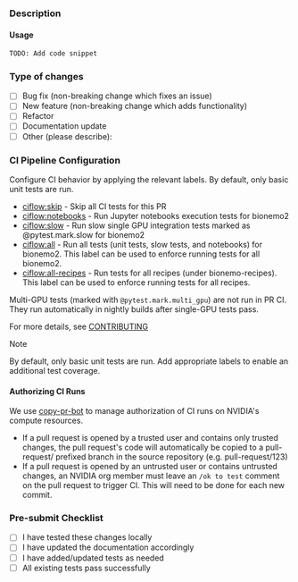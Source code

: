 ### Description

<!-- Provide a detailed description of the changes in this PR -->

#### Usage

<!--- How does a user interact with the changed code -->

```python
TODO: Add code snippet
```

### Type of changes

<!-- Mark the relevant option with an [x] -->

- [ ] Bug fix (non-breaking change which fixes an issue)
- [ ] New feature (non-breaking change which adds functionality)
- [ ] Refactor
- [ ] Documentation update
- [ ] Other (please describe):

### CI Pipeline Configuration

Configure CI behavior by applying the relevant labels. By default, only basic unit tests are run.

- [ciflow:skip](https://github.com/NVIDIA/bionemo-framework/blob/main/docs/docs/main/contributing/contributing.md#ciflow:skip) - Skip all CI tests for this PR
- [ciflow:notebooks](https://github.com/NVIDIA/bionemo-framework/blob/main/docs/docs/main/contributing/contributing.md#ciflow:notebooks) - Run Jupyter notebooks execution tests for bionemo2
- [ciflow:slow](https://github.com/NVIDIA/bionemo-framework/blob/main/docs/docs/main/contributing/contributing.md#ciflow:slow) - Run slow single GPU integration tests marked as @pytest.mark.slow for bionemo2
- [ciflow:all](https://github.com/NVIDIA/bionemo-framework/blob/main/docs/docs/main/contributing/contributing.md#ciflow:all) - Run all tests (unit tests, slow tests, and notebooks) for bionemo2. This label can be used to enforce running tests for all bionemo2.
- [ciflow:all-recipes](https://github.com/NVIDIA/bionemo-framework/blob/main/docs/docs/main/contributing/contributing.md#ciflow:all-recipes) - Run tests for all recipes (under bionemo-recipes). This label can be used to enforce running tests for all recipes.

Multi-GPU tests (marked with `@pytest.mark.multi_gpu`) are not run in PR CI. They run automatically in nightly builds after single-GPU tests pass.

For more details, see [CONTRIBUTING](CONTRIBUTING.md)

> [!NOTE]
> By default, only basic unit tests are run. Add appropriate labels to enable an additional test coverage.

#### Authorizing CI Runs

We use [copy-pr-bot](https://docs.gha-runners.nvidia.com/apps/copy-pr-bot/#automation) to manage authorization of CI
runs on NVIDIA's compute resources.

- If a pull request is opened by a trusted user and contains only trusted changes, the pull request's code will
  automatically be copied to a pull-request/ prefixed branch in the source repository (e.g. pull-request/123)
- If a pull request is opened by an untrusted user or contains untrusted changes, an NVIDIA org member must leave an
  `/ok to test` comment on the pull request to trigger CI. This will need to be done for each new commit.

### Pre-submit Checklist

<!--- Ensure all items are completed before submitting -->

- [ ] I have tested these changes locally
- [ ] I have updated the documentation accordingly
- [ ] I have added/updated tests as needed
- [ ] All existing tests pass successfully
